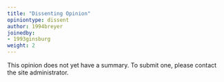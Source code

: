 ```yaml
---
title: "Dissenting Opinion"
opiniontype: dissent
author: 1994breyer
joinedby:
- 1993ginsburg
weight: 2
---
```

This opinion does not yet have a summary. To submit one, please contact the site administrator.